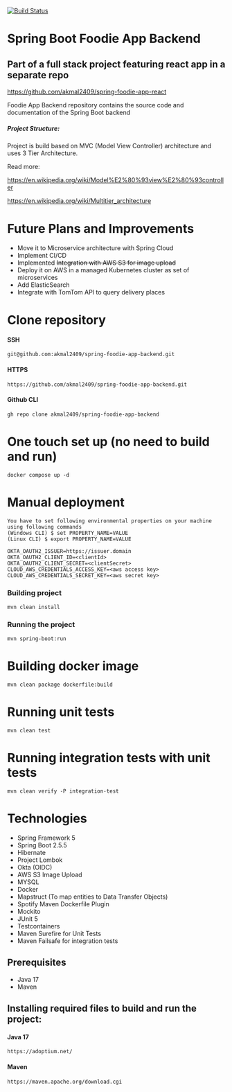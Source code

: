 [![Build Status](https://app.travis-ci.com/akmal2409/spring-foodie-app-backend.svg?branch=main)](https://app.travis-ci.com/akmal2409/spring-foodie-app-backend)
# Spring Boot Foodie App Backend
## Part of a full stack project featuring react app in a separate repo
https://github.com/akmal2409/spring-foodie-app-react

Foodie App Backend repository contains the source code and documentation of the Spring Boot backend

##### Project Structure:

Project is build based on MVC (Model View Controller) architecture and uses 3 Tier Architecture.

Read more:

https://en.wikipedia.org/wiki/Model%E2%80%93view%E2%80%93controller

https://en.wikipedia.org/wiki/Multitier_architecture

# Future Plans and Improvements
* Move it to Microservice architecture with Spring Cloud
* Implement CI/CD
* Implemented ~~Integration with AWS S3 for image upload~~
* Deploy it on AWS in a managed Kubernetes cluster as set of microservices
* Add ElasticSearch
* Integrate with TomTom API to query delivery places

# Clone repository
#### SSH
    git@github.com:akmal2409/spring-foodie-app-backend.git
#### HTTPS
    https://github.com/akmal2409/spring-foodie-app-backend.git
#### Github CLI
    gh repo clone akmal2409/spring-foodie-app-backend

# One touch set up (no need to build and run)
    docker compose up -d

# Manual deployment
    You have to set following environmental properties on your machine using following commands
    (Windows CLI) $ set PROPERTY_NAME=VALUE
    (Linux CLI) $ export PROPERTY_NAME=VALUE
    
    OKTA_OAUTH2_ISSUER=https://issuer.domain
    OKTA_OAUTH2_CLIENT_ID=<clientId>
    OKTA_OAUTH2_CLIENT_SECRET=<clientSecret>
    CLOUD_AWS_CREDENTIALS_ACCESS_KEY=<aws access key>
    CLOUD_AWS_CREDENTIALS_SECRET_KEY=<aws secret key>

    

### Building project
    mvn clean install 

### Running the project
    mvn spring-boot:run

# Building docker image
    mvn clean package dockerfile:build
    
# Running unit tests
    mvn clean test

# Running integration tests with unit tests
    mvn clean verify -P integration-test

# Technologies 
* Spring Framework 5
* Spring Boot 2.5.5
* Hibernate
* Project Lombok
* Okta (OIDC)
* AWS S3 Image Upload
* MYSQL
* Docker
* Mapstruct (To map entities to Data Transfer Objects)
* Spotify Maven Dockerfile Plugin
* Mockito
* JUnit 5
* Testcontainers
* Maven Surefire for Unit Tests
* Maven Failsafe for integration tests

## Prerequisites
* Java 17
* Maven


## Installing required files to build and run the project:
#### Java 17
    https://adoptium.net/
#### Maven
    https://maven.apache.org/download.cgi

